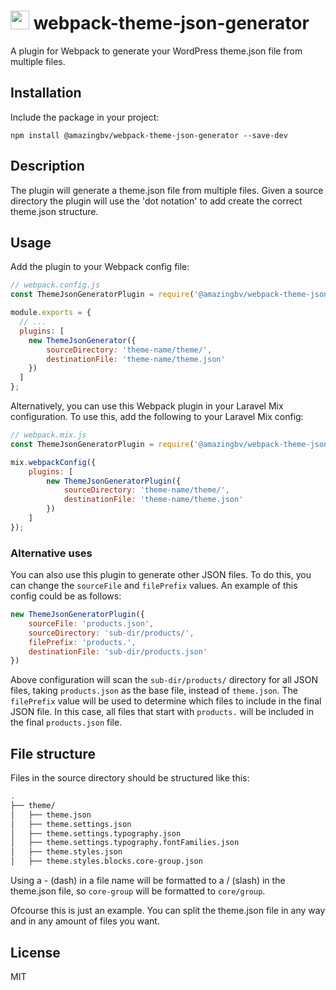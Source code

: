 <h1>
  <img width="30" height="30" src="https://webpack.js.org/assets/icon-square-big.svg" alt="webpack">
  webpack-theme-json-generator
</h1>

A plugin for Webpack to generate your WordPress theme.json file from multiple files.

## Installation

Include the package in your project:

`npm install @amazingbv/webpack-theme-json-generator --save-dev`

## Description

The plugin will generate a theme.json file from multiple files. Given a source directory the plugin will use the 'dot notation' to add create the correct theme.json structure.

## Usage

Add the plugin to your Webpack config file:

```js
// webpack.config.js
const ThemeJsonGeneratorPlugin = require('@amazingbv/webpack-theme-json-generator').default;

module.exports = {
  // ...
  plugins: [
    new ThemeJsonGenerator({
        sourceDirectory: 'theme-name/theme/',
        destinationFile: 'theme-name/theme.json'
    })
  ]
};
```

Alternatively, you can use this Webpack plugin in your Laravel Mix configuration. To use this, add the following to your Laravel Mix config:

```js
// webpack.mix.js
const ThemeJsonGeneratorPlugin = require('@amazingbv/webpack-theme-json-generator').default;

mix.webpackConfig({
    plugins: [
        new ThemeJsonGeneratorPlugin({
            sourceDirectory: 'theme-name/theme/',
            destinationFile: 'theme-name/theme.json'
        })
    ]
});
```

### Alternative uses

You can also use this plugin to generate other JSON files. To do this, you can change the `sourceFile` and `filePrefix` values. An example of this config could be as follows:

```js
new ThemeJsonGeneratorPlugin({
    sourceFile: 'products.json',
    sourceDirectory: 'sub-dir/products/',
    filePrefix: 'products.',
    destinationFile: 'sub-dir/products.json'
})
```

Above configuration will scan the `sub-dir/products/` directory for all JSON files, taking `products.json` as the base file, instead of `theme.json`. The `filePrefix` value will be used to determine which files to include in the final JSON file. In this case, all files that start with `products.` will be included in the final `products.json` file. 

## File structure

Files in the source directory should be structured like this:

```bash
.
├── theme/
│   ├── theme.json
│   ├── theme.settings.json
│   ├── theme.settings.typography.json
│   ├── theme.settings.typography.fontFamilies.json
│   ├── theme.styles.json
│   ├── theme.styles.blocks.core-group.json
```

Using a - (dash) in a file name will be formatted to a / (slash) in the theme.json file, so `core-group` will be formatted to `core/group`.

Ofcourse this is just an example. You can split the theme.json file in any way and in any amount of files you want.

## License

MIT
